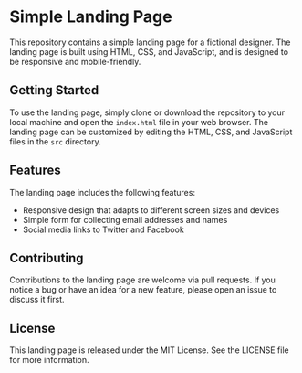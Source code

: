 # Simple Landing Page

This repository contains a simple landing page for a fictional designer. The landing page is built using HTML, CSS, and JavaScript, and is designed to be responsive and mobile-friendly.

## Getting Started

To use the landing page, simply clone or download the repository to your local machine and open the `index.html` file in your web browser. The landing page can be customized by editing the HTML, CSS, and JavaScript files in the `src` directory.

## Features

The landing page includes the following features:

- Responsive design that adapts to different screen sizes and devices
- Simple form for collecting email addresses and names
- Social media links to Twitter and Facebook

## Contributing

Contributions to the landing page are welcome via pull requests. If you notice a bug or have an idea for a new feature, please open an issue to discuss it first.

## License

This landing page is released under the MIT License. See the LICENSE file for more information.
